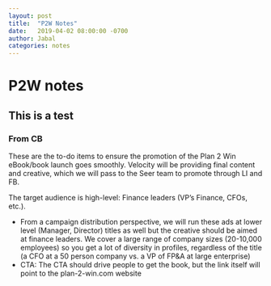 ```yaml
---
layout: post
title:  "P2W Notes"
date:   2019-04-02 08:00:00 -0700
author: Jabal
categories: notes
---
```



# P2W notes

## This is a test

### From CB
These are the to-do items to ensure the promotion of the Plan 2 Win eBook/book launch goes smoothly. Velocity will be providing final content and creative, which we will pass to the Seer team to promote through LI and FB. 

The target audience is high-level: Finance leaders (VP’s Finance, CFOs, etc.). 
- From a campaign distribution perspective, we will run these ads at lower level (Manager, Director) titles as well but the creative should be aimed at finance leaders. We cover a large range of company sizes (20-10,000 employees) so you get a lot of diversity in profiles, regardless of the title (a CFO at a 50 person company vs. a VP of FP&A at large enterprise)
- CTA: The CTA should drive people to get the book, but the link itself will point to the plan-2-win.com website